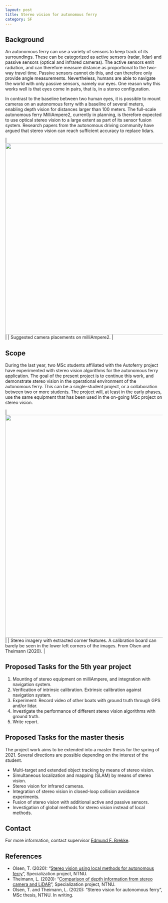 ```yaml
---
layout: post
title: Stereo vision for autonomous ferry
category: SF
---
```

## Background
An autonomous ferry can use a variety of sensors to keep track of its surroundings. These can be categorized as active sensors (radar, lidar) and passive sensors (optical and infrared cameras). The active sensors emit radiation, and can therefore measure distance as proportional to the two-way travel time. Passive sensors cannot do this, and can therefore only provide angle measurements. Nevertheless, humans are able to navigate the world with only passive sensors, namely our eyes. One reason why this works well is that eyes come in pairs, that is, in a stereo configuration. 

In contrast to the baseline between two human eyes, it is possible to mount cameras on an autonomous ferry with a baseline of several meters, enabling depth vision for distances larger than 100 meters. The full-scale autonomous ferry MilliAmpere2, currently in planning, is therefore expected to use optical stereo vision to a large extent as part of its sensor fusion system. 
Research papers from the autonomous driving community have argued that stereo vision can reach sufficient accuracy to replace lidars. 

|<img src="{{site.url}}/assets/camera_coverage.png" width="610"> | 
| Suggested camera placements on milliAmpere2. | 


## Scope
During the last year, two MSc students affiliated with the Autoferry project have experimented with stereo vision algorithms for the autonomous ferry application. The goal of the present project is to continue this work, and demonstrate stereo vision in the operational environment of the autonomous ferry. This can be a single-student project, or a collaboration between two or more students. The project will, at least in the early phases, use the same equipment that has been used in the on-going MSc project on stereo vision.  

|<img src="{{site.url}}/assets/stereobuilding.png" width="710"> | 
| Stereo imagery with extracted corner features. A calibration board can barely be seen in the lower left corners of the images.  From Olsen and Theimann (2020). | 


## Proposed Tasks for the 5th year project

1. Mounting of stereo equipment on milliAmpere, and integration with navigation system.
2. Verification of intrinsic calibration. Extrinsic calibration against navigation system. 
3. Experiment: Record video of other boats with ground truth through GPS and/or lidar.
4. Investigate the performance of different stereo vision algorithms with ground truth.
5. Write report.

## Proposed Tasks for the master thesis

The project work aims to be extended into a master thesis for the spring of 2021. Several directions are possible depending on the interest of the student. 

* Multi-target and extended object tracking by means of stereo vision. 
* Simultaneous localization and mapping (SLAM) by means of stereo vision. 
* Stereo vision for infrared cameras.
* Integration of stereo vision in closed-loop collision avoidance experiments. 
* Fusion of stereo vision with additional active and passive sensors. 
* Investigation of global methods for stereo vision instead of local methods. 

## Contact
For more information, contact supervisor [Edmund F. Brekke](http://www.ntnu.no/ansatte/edmundfo).

## References

* Olsen, T. (2020): “[Stereo vision using local methods for autonomous ferry](http://folk.ntnu.no/edmundfo/msc2019-2020/TrineOlsenStereoVision.pdf)”, Specialization project, NTNU. 
* Theimann, L. (2020): “[Comparison of depth information from stereo camera and LiDAR](http://folk.ntnu.no/edmundfo/msc2019-2020/LinaTheimannStereoVision.pdf)”, Specialization project, NTNU. 
* Olsen, T. and Theimann, L. (2020): “Stereo vision for autonomous ferry”, MSc thesis, NTNU. In writing.
